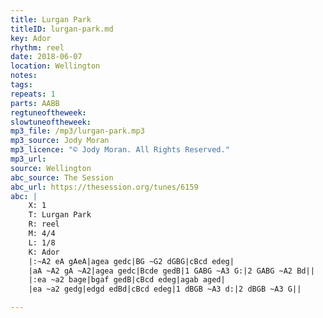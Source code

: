 ```yaml
---
title: Lurgan Park
titleID: lurgan-park.md
key: Ador
rhythm: reel
date: 2018-06-07
location: Wellington
notes:
tags:
repeats: 1 
parts: AABB 
regtuneoftheweek:
slowtuneoftheweek:
mp3_file: /mp3/lurgan-park.mp3
mp3_source: Jody Moran
mp3_licence: "© Jody Moran. All Rights Reserved."
mp3_url:
source: Wellington
abc_source: The Session
abc_url: https://thesession.org/tunes/6159
abc: |
    X: 1
    T: Lurgan Park
    R: reel
    M: 4/4
    L: 1/8
    K: Ador
    |:~A2 eA gAeA|agea gedc|BG ~G2 dGBG|cBcd edeg|
    |aA ~A2 gA ~A2|agea gedc|Bcde gedB|1 GABG ~A3 G:|2 GABG ~A2 Bd||
    |:ea ~a2 bage|bgaf gedB|cBcd edeg|agab aged|
    |ea ~a2 gedg|edgd edBd|cBcd edeg|1 dBGB ~A3 d:|2 dBGB ~A3 G||

---
```

